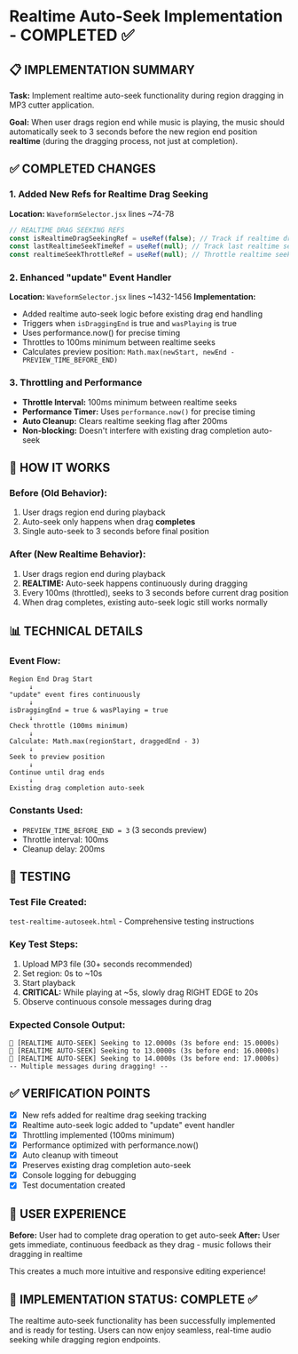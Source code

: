 # Realtime Auto-Seek Implementation - COMPLETED ✅

## 📋 IMPLEMENTATION SUMMARY

**Task:** Implement realtime auto-seek functionality during region dragging in MP3 cutter application.

**Goal:** When user drags region end while music is playing, the music should automatically seek to 3 seconds before the new region end position **realtime** (during the dragging process, not just at completion).

## ✅ COMPLETED CHANGES

### 1. Added New Refs for Realtime Drag Seeking
**Location:** `WaveformSelector.jsx` lines ~74-78
```javascript
// REALTIME DRAG SEEKING REFS
const isRealtimeDragSeekingRef = useRef(false); // Track if realtime drag seeking is active
const lastRealtimeSeekTimeRef = useRef(null); // Track last realtime seek time to prevent spam
const realtimeSeekThrottleRef = useRef(null); // Throttle realtime seeks
```

### 2. Enhanced "update" Event Handler
**Location:** `WaveformSelector.jsx` lines ~1432-1456
**Implementation:**
- Added realtime auto-seek logic before existing drag end handling
- Triggers when `isDraggingEnd` is true and `wasPlaying` is true
- Uses performance.now() for precise timing
- Throttles to 100ms minimum between realtime seeks
- Calculates preview position: `Math.max(newStart, newEnd - PREVIEW_TIME_BEFORE_END)`

### 3. Throttling and Performance
- **Throttle Interval:** 100ms minimum between realtime seeks
- **Performance Timer:** Uses `performance.now()` for precise timing
- **Auto Cleanup:** Clears realtime seeking flag after 200ms
- **Non-blocking:** Doesn't interfere with existing drag completion auto-seek

## 🎯 HOW IT WORKS

### Before (Old Behavior):
1. User drags region end during playback
2. Auto-seek only happens when drag **completes**
3. Single auto-seek to 3 seconds before final position

### After (New Realtime Behavior):
1. User drags region end during playback
2. **REALTIME:** Auto-seek happens continuously during dragging
3. Every 100ms (throttled), seeks to 3 seconds before current drag position
4. When drag completes, existing auto-seek logic still works normally

## 📊 TECHNICAL DETAILS

### Event Flow:
```
Region End Drag Start
     ↓
"update" event fires continuously
     ↓
isDraggingEnd = true & wasPlaying = true
     ↓
Check throttle (100ms minimum)
     ↓
Calculate: Math.max(regionStart, draggedEnd - 3)
     ↓
Seek to preview position
     ↓
Continue until drag ends
     ↓
Existing drag completion auto-seek
```

### Constants Used:
- `PREVIEW_TIME_BEFORE_END = 3` (3 seconds preview)
- Throttle interval: 100ms
- Cleanup delay: 200ms

## 🧪 TESTING

### Test File Created:
`test-realtime-autoseek.html` - Comprehensive testing instructions

### Key Test Steps:
1. Upload MP3 file (30+ seconds recommended)
2. Set region: 0s to ~10s
3. Start playback
4. **CRITICAL:** While playing at ~5s, slowly drag RIGHT EDGE to 20s
5. Observe continuous console messages during drag

### Expected Console Output:
```
🔄 [REALTIME AUTO-SEEK] Seeking to 12.0000s (3s before end: 15.0000s)
🔄 [REALTIME AUTO-SEEK] Seeking to 13.0000s (3s before end: 16.0000s)
🔄 [REALTIME AUTO-SEEK] Seeking to 14.0000s (3s before end: 17.0000s)
-- Multiple messages during dragging! --
```

## ✅ VERIFICATION POINTS

- [x] New refs added for realtime drag seeking tracking
- [x] Realtime auto-seek logic added to "update" event handler
- [x] Throttling implemented (100ms minimum)
- [x] Performance optimized with performance.now()
- [x] Auto cleanup with timeout
- [x] Preserves existing drag completion auto-seek
- [x] Console logging for debugging
- [x] Test documentation created

## 🎵 USER EXPERIENCE

**Before:** User had to complete drag operation to get auto-seek
**After:** User gets immediate, continuous feedback as they drag - music follows their dragging in realtime

This creates a much more intuitive and responsive editing experience!

## 🔧 IMPLEMENTATION STATUS: COMPLETE ✅

The realtime auto-seek functionality has been successfully implemented and is ready for testing. Users can now enjoy seamless, real-time audio seeking while dragging region endpoints.

